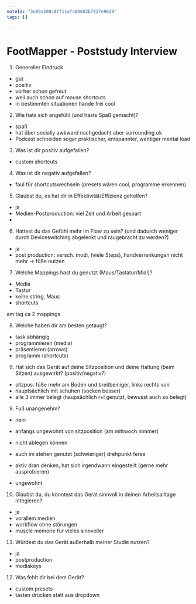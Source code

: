 ```yaml
---
noteId: "3e09a590c8ff11efa80603b7927e96d0"
tags: []

---
```


# FootMapper - Poststudy Interview
01. Genereller Eindruck
- gut
- positiv
- vorher schon gefreut
- weil auch schon auf mouse shortcuts
- in bestimmten situationen hände frei cool

02. Wie hats sich angefühl (und hasts Spaß gemacht)?
- spaß
- hat über socially awkward nachgedacht aber surrounding ok
- Podcast schneiden sogar praktischer, entspannter, wentiger mental load

03. Was ist dir positiv aufgefallen?
- custom shortcuts

04. Was ist dir negativ aufgefallen?
- faul für shortcutswechseln (presets wären cool, programme erkennen)

05. Glaubst du, es hat dir in Effektivität/Effizienz geholfen? 
- ja
- Medien-Postproduction: viel Zeit und Arbeit gespart
- 

06. Hattest du das Gefühl mehr im Flow zu sein? (und dadurch weniger durch Deviceswitching abgelenkt und raugebracht zu werden?)
- ja 
- post production: versch. modi, (viele Steps), handverrenkungen nicht mehr -> füße nutzen

07. Welche Mappings hast du genutzt (Maus/Tastatur/Midi)?
- Media 
- Tastur
- keine string, Maus
- shortcuts 

am tag ca 2 mappings 

08. Welche haben dir am besten getaugt?
- task abhängig
- programmieren (media)
- präsentieren (arrows)
- programm (shortcuts)

09. Hat sich das Gerät auf deine Sitzposition und deine Haltung (beim Sitzen) ausgewirkt? (positiv/negativ?)
- sitzpos: füße mehr am Boden und breitbeiniger, links rechts von
- hauptsächlich mit schuhen (socken besser)
- alle 3 immer belegt (haupsächlich r+l genutzt, bewusst auch so belegt)

09. Fuß unangenehm?
- nein 
- anfangs ungewohnt von sitzposition (am mittwoch nimmer)
- nicht ablegen können
- auch im stehen genutzt (schwieriger) drehpunkt ferse 

- aktiv dran denken, hat sich irgendwann eingestellt (gerne mehr ausprobieren)
- ungewohnt

10. Glaubst du, du könntest das Gerät sinnvoll in deinen Arbeitsalltage integieren?
- ja
- vorallem medien
- workflow ohne störungen 
- muscle memorie für vieles sinnvoller

11. Würdest du das Gerät außerhalb meiner Studie nutzen? 
- ja
- postproduction 
- mediakeys

12. Was fehlt dir bei dem Gerät?
- custom presets
- tasten drücken statt aus dropdown

